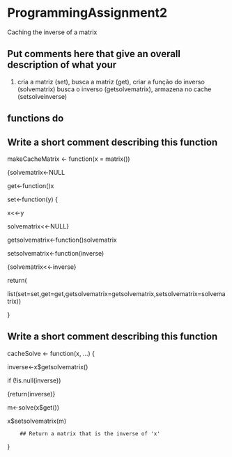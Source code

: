 # ProgrammingAssignment2
Caching the inverse of a matrix
## Put comments here that give an overall description of what your

1) cria a matriz (set), busca a matriz (get), criar a função do inverso (solvematrix) busca o inverso (getsolvematrix), armazena no cache (setsolveinverse)

## functions do

## Write a short comment describing this function

makeCacheMatrix <- function(x = matrix()) 

{solvematrix<-NULL

get<-function()x

set<-function(y) {

x<<-y

solvematrix<<-NULL}

getsolvematrix<-function()solvematrix

setsolvematrix<-function(inverse)

{solvematrix<<-inverse}

return(

list(set=set,get=get,getsolvematrix=getsolvematrix,setsolvematrix=solvematrix))

}

## Write a short comment describing this function

cacheSolve <- function(x, ...) {

inverse<-x$getsolvematrix()

if (!is.null(inverse))

{return(inverse)}

m<-solve(x$get())

x$setsolvematrix(m)

        ## Return a matrix that is the inverse of 'x'

}

